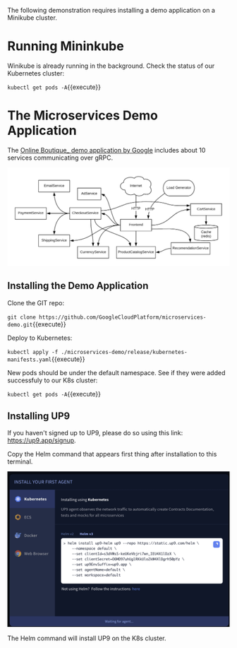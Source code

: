 The following demonstration requires installing a demo application on a Minikube cluster. 
# Running Mininkube
Winikube is already running in the background. Check the status of our Kubernetes cluster: 

`kubectl get pods -A`{{execute}}

# The Microservices Demo Application
The [Online Boutique_ demo application by Google](https://github.com/GoogleCloudPlatform/microservices-demo) includes about 10 services communicating over gRPC.

![app-architecture](./assets/architecture-diagram.png)

## Installing the Demo Application

Clone the GIT repo: 

`git clone https://github.com/GoogleCloudPlatform/microservices-demo.git`{{execute}}

Deploy to Kubernetes: 

`kubectl apply -f ./microservices-demo/release/kubernetes-manifests.yaml`{{execute}}

New pods should be under the default namespace. See if they were added successfuly to our K8s cluster: 

`kubectl get pods -A`{{execute}}

## Installing UP9

If you haven't signed up to UP9, please do so using this link: https://up9.app/signup.

Copy the Helm command that appears first thing after installation to this terminal. 

![Helm command](./assets/helm.png)

The Helm command will install UP9 on the K8s cluster.

